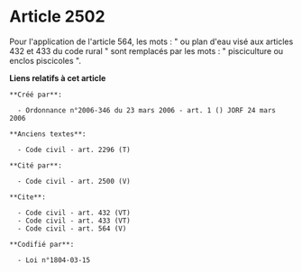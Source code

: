 # Article 2502

Pour l'application de l'article 564, les mots : " ou plan d'eau visé aux articles 432 et 433 du code rural " sont remplacés
par les mots : " pisciculture ou enclos piscicoles ".

**Liens relatifs à cet article**

	**Créé par**:

	  - Ordonnance n°2006-346 du 23 mars 2006 - art. 1 () JORF 24 mars 2006

	**Anciens textes**:

	  - Code civil - art. 2296 (T)

	**Cité par**:

	  - Code civil - art. 2500 (V)

	**Cite**:

	  - Code civil - art. 432 (VT)
	  - Code civil - art. 433 (VT)
	  - Code civil - art. 564 (V)

	**Codifié par**:

	  - Loi n°1804-03-15
